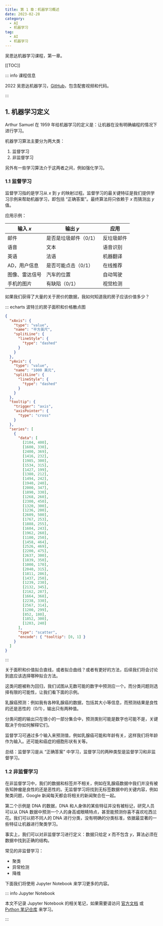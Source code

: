 ```yaml
---
title: 第 1 章：机器学习概述
date: 2023-02-28
category:
  - AI
  - 机器学习
tag:
  - AI
  - 机器学习
---
```


吴恩达机器学习课程，第一章。

<!-- more -->

[[TOC]]

::: info 课程信息

2022 吴恩达机器学习，[GitHub](https://github.com/kaieye/2022-Machine-Learning-Specialization)，包含配套视频和代码。

:::

## 1. 机器学习定义

Arthur Samuel 在 1959 年给机器学习的定义是：让机器在没有明确编程的情况下进行学习。

机器学习算法主要分为两大类：

1. 监督学习
2. 非监督学习

另外有一些学习算法介于这两者之间，例如强化学习。

### 1.1 监督学习

监督学习指的是学习从 $x$ 到 $y$ 的映射过程。监督学习的最关键特征是我们提供学习示例来帮助机器学习，即包括 “正确答案”。最终算法将只依赖于 $x$ 而猜测出 $y$ 值。

应用示例：

| 输入 $x$       | 输出 $y$                  | 应用       |
| -------------- | ------------------------- | ---------- |
| 邮件           | 是否是垃圾邮件（$0 / 1$） | 反垃圾邮件 |
| 语音           | 文本                      | 语音识别   |
| 英语           | 法语                      | 机器翻译   |
| AD，用户信息   | 是否可能点击（$0 / 1$）   | 在线推荐   |
| 图像、雷达信号 | 汽车的位置                | 自动驾驶   |
| 手机的图片     | 有缺陷（$0 / 1$）         | 视觉检测   |

如果我们获得了大量的关于房价的数据，我如何知道我的房子应该价值多少？

::: echarts 波特兰的房子面积和价格散点图

```json
{
  "xAxis": {
    "type": "value",
    "name": "平方英尺",
    "splitLine": {
      "lineStyle": {
        "type": "dashed"
      }
    }
  },
  "yAxis": {
    "type": "value",
    "name": "1000 美元",
    "splitLine": {
      "lineStyle": {
        "type": "dashed"
      }
    }
  },
  "tooltip": {
    "trigger": "axis",
    "axisPointer": {
      "type": "cross"
    }
  },
  "series": [
    {
      "data": [
        [2104, 400],
        [1600, 330],
        [2400, 369],
        [1416, 232],
        [1985, 300],
        [1534, 315],
        [1427, 199],
        [1380, 212],
        [1494, 242],
        [1940, 240],
        [2000, 347],
        [1890, 330],
        [1268, 260],
        [2300, 450],
        [1320, 300],
        [1236, 200],
        [2609, 500],
        [1767, 253],
        [1888, 255],
        [1604, 243],
        [1962, 260],
        [1100, 250],
        [1458, 464],
        [2526, 469],
        [2200, 475],
        [2637, 300],
        [1839, 350],
        [1000, 170],
        [2040, 315],
        [1811, 286],
        [1437, 250],
        [1239, 230],
        [2132, 345],
        [2162, 287],
        [1664, 368],
        [2238, 330],
        [2567, 314],
        [1200, 299],
        [852, 180],
        [1852, 300],
        [1203, 240]
      ],
      "type": "scatter",
      "encode": { "tooltip": [0, 1] }
    }
  ]
}
```

:::

关于面积和价值拟合直线，或者拟合曲线？或者有更好的方法，后续我们将会讨论到底应该选择哪种拟合方法。

这类问题被称为回归，我们试图从无数可能的数字中预测应一个。而分类问题则选择有限的可能性，让我们看下面的示例。

乳腺癌预测：例如我有各种乳腺癌的数据，包括其大小等信息，而预测结果是良性的还是恶性的（$0 / 1$），输出只有两种值。

分类问题的输出只在很小的一部分集合中，预测类别可能是数字也可能不是，关键取决于你如何解释它们。

监督学习可通过多个输入来预测值，例如乳腺癌可能和年龄有关，这样我们将年龄作为输入。还可能和癌症的细胞形状有关等。

总结：监督学习是从 “正确答案” 中学习，监督学习的两种类型是监督学习和非监督学习。

### 1.2 非监督学习

在非监督学习中，我们的数据和标签并不相关，例如在乳腺癌数据中我们并没有被告知肿瘤是良性的还是恶性的。无监督学习将找到无标签数据中的关键内容，例如聚类问题，Google 新闻每天都会将相关的新闻聚合在一起。

第二个示例是 DNA 的数据，DNA 和人身体的某些特征并没有被标记，研究人员可以从 DNA 数据中预测一个人的身高或眼睛特点，甚至能预测你喜不喜欢吃西兰花。我们可以把不同人的 DNA 进行分类，没有明确的分类标准，依据最显著的一些特征让机器进行聚类学习。

事实上，我们可以对非监督学习进行定义：数据只给定 $x$ 而不包含 $y$，算法必须在数据中找到正确的结构。

常见的非监督学习：

- 聚类
- 异常检测
- 降维

下面我们将使用 Jupyter Notebook 来学习更多的内容。

::: info Jupyter Notebook

本文不记录 Jupyter Notebook 的相关笔记，如果需要请访问 [官方文档](http://jupyter.org/) 或 [Python 笔记仓库](https://blog.alexsun.top/vuepress-python-notes/pypi-package/) 来学习。

:::
